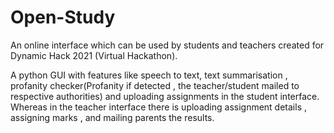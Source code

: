 # Open-Study

An online interface which can be used by students and teachers created for Dynamic Hack 2021 (Virtual Hackathon).

A python GUI with features like speech to text, text summarisation , profanity checker(Profanity if detected , the teacher/student mailed to respective authorities) and uploading assignments in the student interface. Whereas in the teacher interface there is uploading assignment details , assigning marks , and mailing parents the results.


